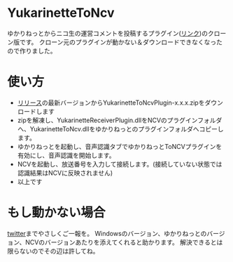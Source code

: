 # YukarinetteToNcv
ゆかりねっとからニコ生の運営コメントを投稿するプラグイン([リンク](https://ch.nicovideo.jp/torisoup/blomaga/ar924355))のクローン版です。
クローン元のプラグインが動かない＆ダウンロードできなくなったので作りました。

# 使い方
* [リリース](https://github.com/WabisabiNeet/YukarinetteToNcv/releases)の最新バージョンからYukarinetteToNcvPlugin-x.x.x.zipをダウンロードします
* zipを解凍し、YukarinetteReceiverPlugin.dllをNCVのプラグインフォルダへ、YukarinetteToNcv.dllをゆかりねっとのプラグインフォルダへコピーします。
* ゆかりねっとを起動し、音声認識タブでゆかりねっとToNCVプラグインを有効にし、音声認識を開始します。
* NCVを起動し、放送番号を入力して接続します。(接続していない状態では認識結果はNCVに反映されません)
* 以上です

# もし動かない場合
[twitter](https://twitter.com/wabisabi_neet)までやさしくご一報を。
Windowsのバージョン、ゆかりねっとのバージョン、NCVのバージョンあたりを添えてくれると助かります。
解決できるとは限らないのでその辺は許してね。
